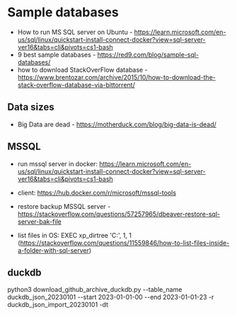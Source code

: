 # Sample databases

- How to run MS SQL server on Ubuntu - https://learn.microsoft.com/en-us/sql/linux/quickstart-install-connect-docker?view=sql-server-ver16&tabs=cli&pivots=cs1-bash
- 9 best sample databases - https://red9.com/blog/sample-sql-databases/
- how to download StackOverFlow database - https://www.brentozar.com/archive/2015/10/how-to-download-the-stack-overflow-database-via-bittorrent/

## Data sizes

- Big Data are dead - https://motherduck.com/blog/big-data-is-dead/

## MSSQL

- run mssql server in docker: https://learn.microsoft.com/en-us/sql/linux/quickstart-install-connect-docker?view=sql-server-ver16&tabs=cli&pivots=cs1-bash
- client: https://hub.docker.com/r/microsoft/mssql-tools

- restore backup MSSQL server - https://stackoverflow.com/questions/57257965/dbeaver-restore-sql-server-bak-file

- list files in OS: EXEC xp_dirtree 'C:\', 1, 1
(https://stackoverflow.com/questions/11559846/how-to-list-files-inside-a-folder-with-sql-server)


## duckdb

python3 download_github_archive_duckdb.py --table_name duckdb_json_20230101 --start 2023-01-01-00 --end 2023-01-01-23 -r duckdb_json_import_20230101 -dt

